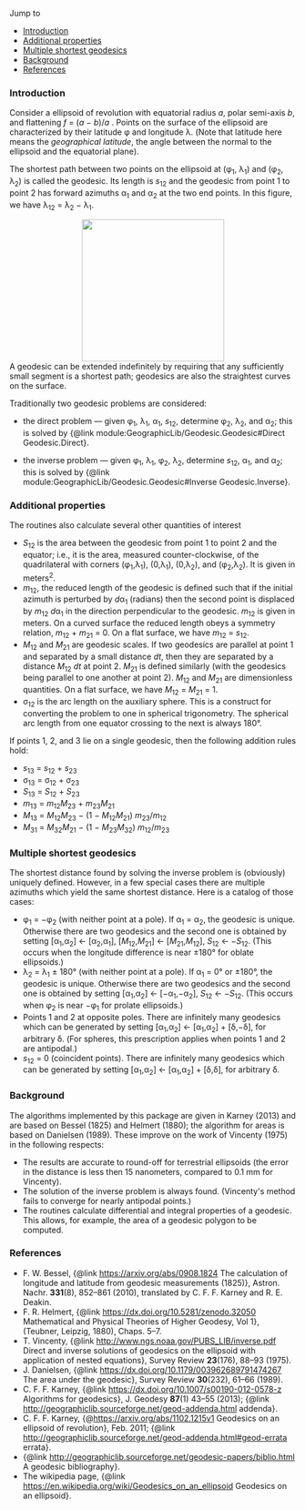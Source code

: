 Jump to
* [Introduction](#intro)
* [Additional properties](#additional)
* [Multiple shortest geodesics](#multiple)
* [Background](#background)
* [References](#references)

### <a name="intro"></a>Introduction

Consider a ellipsoid of revolution with equatorial radius *a*, polar
semi-axis *b*, and flattening *f* = (*a* &minus; *b*)/*a* .  Points on
the surface of the ellipsoid are characterized by their latitude &phi;
and longitude &lambda;.  (Note that latitude here means the
*geographical latitude*, the angle between the normal to the ellipsoid
and the equatorial plane).

The shortest path between two points on the ellipsoid at
(&phi;<sub>1</sub>, &lambda;<sub>1</sub>) and (&phi;<sub>2</sub>,
&lambda;<sub>2</sub>) is called the geodesic.  Its length is
*s*<sub>12</sub> and the geodesic from point 1 to point 2 has forward
azimuths &alpha;<sub>1</sub> and &alpha;<sub>2</sub> at the two end
points.  In this figure, we have &lambda;<sub>12</sub> =
&lambda;<sub>2</sub> &minus; &lambda;<sub>1</sub>.
<center>
<img src="http://upload.wikimedia.org/wikipedia/commons/c/cb/Geodesic_problem_on_an_ellipsoid.svg" width="250">
</center>
A geodesic can be extended indefinitely by requiring that any
sufficiently small segment is a shortest path; geodesics are also the
straightest curves on the surface.

Traditionally two geodesic problems are considered:
* the direct problem &mdash; given &phi;<sub>1</sub>,
  &lambda;<sub>1</sub>, &alpha;<sub>1</sub>, *s*<sub>12</sub>,
  determine &phi;<sub>2</sub>, &lambda;<sub>2</sub>, and
  &alpha;<sub>2</sub>; this is solved by
  {@link module:GeographicLib/Geodesic.Geodesic#Direct Geodesic.Direct}.

* the inverse problem &mdash; given &phi;<sub>1</sub>,
  &lambda;<sub>1</sub>, &phi;<sub>2</sub>, &lambda;<sub>2</sub>,
  determine *s*<sub>12</sub>, &alpha;<sub>1</sub>, and
  &alpha;<sub>2</sub>; this is solved by
  {@link module:GeographicLib/Geodesic.Geodesic#Inverse Geodesic.Inverse}.

### <a name="additional"></a>Additional properties

The routines also calculate several other quantities of interest
* *S*<sub>12</sub> is the area between the geodesic from point 1 to
  point 2 and the equator; i.e., it is the area, measured
  counter-clockwise, of the quadrilateral with corners
  (&phi;<sub>1</sub>,&lambda;<sub>1</sub>), (0,&lambda;<sub>1</sub>),
  (0,&lambda;<sub>2</sub>), and
  (&phi;<sub>2</sub>,&lambda;<sub>2</sub>).  It is given in
  meters<sup>2</sup>.
* *m*<sub>12</sub>, the reduced length of the geodesic is defined such
  that if the initial azimuth is perturbed by *d*&alpha;<sub>1</sub>
  (radians) then the second point is displaced by *m*<sub>12</sub>
  *d*&alpha;<sub>1</sub> in the direction perpendicular to the
  geodesic.  *m*<sub>12</sub> is given in meters.  On a curved surface
  the reduced length obeys a symmetry relation, *m*<sub>12</sub> +
  *m*<sub>21</sub> = 0.  On a flat surface, we have *m*<sub>12</sub> =
  *s*<sub>12</sub>.
* *M*<sub>12</sub> and *M*<sub>21</sub> are geodesic scales.  If two
  geodesics are parallel at point 1 and separated by a small distance
  *dt*, then they are separated by a distance *M*<sub>12</sub> *dt* at
  point 2.  *M*<sub>21</sub> is defined similarly (with the geodesics
  being parallel to one another at point 2).  *M*<sub>12</sub> and
  *M*<sub>21</sub> are dimensionless quantities.  On a flat surface,
  we have *M*<sub>12</sub> = *M*<sub>21</sub> = 1.
* &sigma;<sub>12</sub> is the arc length on the auxiliary sphere.
  This is a construct for converting the problem to one in spherical
  trigonometry.  The spherical arc length from one equator crossing to
  the next is always 180&deg;.

If points 1, 2, and 3 lie on a single geodesic, then the following
addition rules hold:
* *s*<sub>13</sub> = *s*<sub>12</sub> + *s*<sub>23</sub>
* &sigma;<sub>13</sub> = &sigma;<sub>12</sub> + &sigma;<sub>23</sub>
* *S*<sub>13</sub> = *S*<sub>12</sub> + *S*<sub>23</sub>
* *m*<sub>13</sub> = *m*<sub>12</sub>*M*<sub>23</sub> +
  *m*<sub>23</sub>*M*<sub>21</sub>
* *M*<sub>13</sub> = *M*<sub>12</sub>*M*<sub>23</sub> &minus;
  (1 &minus; *M*<sub>12</sub>*M*<sub>21</sub>)
  *m*<sub>23</sub>/*m*<sub>12</sub>
* *M*<sub>31</sub> = *M*<sub>32</sub>*M*<sub>21</sub> &minus;
  (1 &minus; *M*<sub>23</sub>*M*<sub>32</sub>)
  *m*<sub>12</sub>/*m*<sub>23</sub>

### <a name="multiple"></a>Multiple shortest geodesics

The shortest distance found by solving the inverse problem is
(obviously) uniquely defined.  However, in a few special cases there are
multiple azimuths which yield the same shortest distance.  Here is a
catalog of those cases:
* &phi;<sub>1</sub> = &minus;&phi;<sub>2</sub> (with neither point at
  a pole).  If &alpha;<sub>1</sub> = &alpha;<sub>2</sub>, the geodesic
  is unique.  Otherwise there are two geodesics and the second one is
  obtained by setting [&alpha;<sub>1</sub>,&alpha;<sub>2</sub>] &larr;
  [&alpha;<sub>2</sub>,&alpha;<sub>1</sub>],
  [*M*<sub>12</sub>,*M*<sub>21</sub>] &larr;
  [*M*<sub>21</sub>,*M*<sub>12</sub>], *S*<sub>12</sub> &larr;
  &minus;*S*<sub>12</sub>.  (This occurs when the longitude difference
  is near &plusmn;180&deg; for oblate ellipsoids.)
* &lambda;<sub>2</sub> = &lambda;<sub>1</sub> &plusmn; 180&deg; (with
  neither point at a pole).  If &alpha;<sub>1</sub> = 0&deg; or
  &plusmn;180&deg;, the geodesic is unique.  Otherwise there are two
  geodesics and the second one is obtained by setting
  [&alpha;<sub>1</sub>,&alpha;<sub>2</sub>] &larr;
  [&minus;&alpha;<sub>1</sub>,&minus;&alpha;<sub>2</sub>],
  *S*<sub>12</sub> &larr; &minus;*S*<sub>12</sub>.  (This occurs when
  &phi;<sub>2</sub> is near &minus;&phi;<sub>1</sub> for prolate
  ellipsoids.)
* Points 1 and 2 at opposite poles.  There are infinitely many
  geodesics which can be generated by setting
  [&alpha;<sub>1</sub>,&alpha;<sub>2</sub>] &larr;
  [&alpha;<sub>1</sub>,&alpha;<sub>2</sub>] +
  [&delta;,&minus;&delta;], for arbitrary &delta;.  (For spheres, this
  prescription applies when points 1 and 2 are antipodal.)
* *s*<sub>12</sub> = 0 (coincident points).  There are infinitely many
  geodesics which can be generated by setting
  [&alpha;<sub>1</sub>,&alpha;<sub>2</sub>] &larr;
  [&alpha;<sub>1</sub>,&alpha;<sub>2</sub>] + [&delta;,&delta;], for
  arbitrary &delta;.

### <a name="background"></a>Background

The algorithms implemented by this package are given in Karney (2013)
and are based on Bessel (1825) and Helmert (1880); the algorithm for
areas is based on Danielsen (1989).  These improve on the work of
Vincenty (1975) in the following respects:
* The results are accurate to round-off for terrestrial ellipsoids (the
  error in the distance is less then 15 nanometers, compared to 0.1 mm
  for Vincenty).
* The solution of the inverse problem is always found.  (Vincenty's
  method fails to converge for nearly antipodal points.)
* The routines calculate differential and integral properties of a
  geodesic.  This allows, for example, the area of a geodesic polygon to
  be computed.

### <a name="references"></a>References

* F. W. Bessel,
  {@link https://arxiv.org/abs/0908.1824 The calculation of longitude and
  latitude from geodesic measurements (1825)},
  Astron. Nachr. **331**(8), 852&ndash;861 (2010),
  translated by C. F. F. Karney and R. E. Deakin.
* F. R. Helmert,
  {@link https://dx.doi.org/10.5281/zenodo.32050
  Mathematical and Physical Theories of Higher Geodesy, Vol 1},
  (Teubner, Leipzig, 1880), Chaps. 5&ndash;7.
* T. Vincenty,
  {@link http://www.ngs.noaa.gov/PUBS_LIB/inverse.pdf
  Direct and inverse solutions of geodesics on the ellipsoid with
  application of nested equations},
  Survey Review **23**(176), 88&ndash;93 (1975).
* J. Danielsen,
  {@link https://dx.doi.org/10.1179/003962689791474267 The area under
  the geodesic}, Survey Review **30**(232), 61&ndash;66 (1989).
* C. F. F. Karney,
  {@link https://dx.doi.org/10.1007/s00190-012-0578-z
  Algorithms for geodesics}, J. Geodesy **87**(1) 43&ndash;55 (2013);
  {@link http://geographiclib.sourceforge.net/geod-addenda.html addenda}.
* C. F. F. Karney,
  {@https://arxiv.org/abs/1102.1215v1
  Geodesics on an ellipsoid of revolution},
  Feb. 2011;
  {@link http://geographiclib.sourceforge.net/geod-addenda.html#geod-errata
  errata}.
* {@link http://geographiclib.sourceforge.net/geodesic-papers/biblio.html
  A geodesic bibliography}.
* The wikipedia page,
  {@link https://en.wikipedia.org/wiki/Geodesics_on_an_ellipsoid
  Geodesics on an ellipsoid}.
